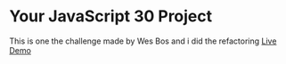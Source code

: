 # Your JavaScript 30 Project

This is one the challenge made by Wes Bos and i did the refactoring
[Live Demo](https://jraoul2002.github.io/flexpannel/)
